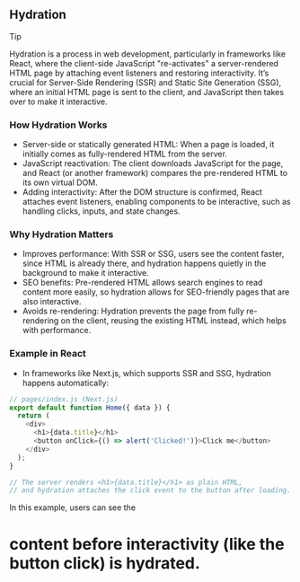 ## Hydration

>[!TIP]
>Hydration is a process in web development, particularly in frameworks like React, where the client-side JavaScript "re-activates" a server-rendered HTML page by attaching event listeners and restoring interactivity. It’s crucial for Server-Side Rendering (SSR) and Static Site Generation (SSG), where an initial HTML page is sent to the client, and JavaScript then takes over to make it interactive.

### How Hydration Works
- Server-side or statically generated HTML: When a page is loaded, it initially comes as fully-rendered HTML from the server.
- JavaScript reactivation: The client downloads JavaScript for the page, and React (or another framework) compares the pre-rendered HTML to its own virtual DOM.
- Adding interactivity: After the DOM structure is confirmed, React attaches event listeners, enabling components to be interactive, such as handling clicks, inputs, and state changes.

### Why Hydration Matters
- Improves performance: With SSR or SSG, users see the content faster, since HTML is already there, and hydration happens quietly in the background to make it interactive.
- SEO benefits: Pre-rendered HTML allows search engines to read content more easily, so hydration allows for SEO-friendly pages that are also interactive.
- Avoids re-rendering: Hydration prevents the page from fully re-rendering on the client, reusing the existing HTML instead, which helps with performance.

### Example in React
- In frameworks like Next.js, which supports SSR and SSG, hydration happens automatically:
```javascript
// pages/index.js (Next.js)
export default function Home({ data }) {
  return (
    <div>
      <h1>{data.title}</h1> 
      <button onClick={() => alert('Clicked!')}>Click me</button>
    </div>
  );
}

// The server renders <h1>{data.title}</h1> as plain HTML, 
// and hydration attaches the click event to the button after loading.

```
In this example, users can see the <h1> content before interactivity (like the button click) is hydrated.
